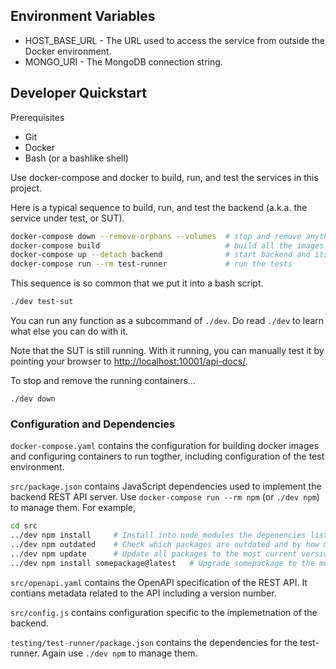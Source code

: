 ## Environment Variables

* HOST_BASE_URL - The URL used to access the service from outside the Docker environment.
* MONGO_URI - The MongoDB connection string.

## Developer Quickstart

Prerequisites

* Git
* Docker
* Bash (or a bashlike shell)

Use docker-compose and docker to build, run, and test the services in this project.

Here is a typical sequence to build, run, and test the backend (a.k.a. the service under test, or SUT).

```bash
docker-compose down --remove-orphans --volumes  # stop and remove anything from a previous run
docker-compose build                            # build all the images
docker-compose up --detach backend              # start backend and its dependencies
docker-compose run --rm test-runner             # run the tests
```

This sequence is so common that we put it into a bash script.

```bash
./dev test-sut
```

You can run any function as a subcommand of `./dev`. Do read `./dev` to learn
what else you can do with it.

Note that the SUT is still running. With it running, you can manually test it by
pointing your browser to <http://localhost:10001/api-docs/>.

To stop and remove the running containers...

```
./dev down
```

### Configuration and Dependencies

`docker-compose.yaml` contains the configuration for building docker images
and configuring containers to run togther, including configuration of the
test environment.

`src/package.json` contains JavaScript dependencies used to implement the
backend REST API server. Use `docker-compose run --rm npm` (or `./dev npm`)
to manage them. For example,

```bash
cd src
../dev npm install     # Install into node_modules the depenencies listed in package.json
../dev npm outdated    # Check which packages are outdated and by how much
../dev npm update      # Update all packages to the most current version within the same major version.
../dev npm install somepackage@latest   # Upgrade somepackage to the most current major version.
```

`src/openapi.yaml` contains the OpenAPI specification of the REST API.
It contians metadata related to the API including a version number.

`src/config.js` contains configuration specific to the implemetnation of the backend.

`testing/test-runner/package.json` contains the dependencies for the test-runner. Again
use `./dev npm` to manage them.
